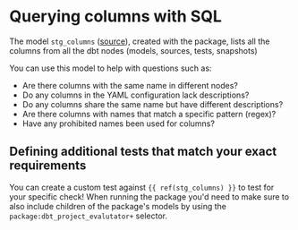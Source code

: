# Querying columns with SQL

The model `stg_columns` ([source](https://github.com/dbt-labs/dbt-project-evaluator/tree/main/models/staging/graph/stg_columns.sql)), created with the package, lists all the columns from all the dbt nodes (models, sources, tests, snapshots)

You can use this model to help with questions such as:

- Are there columns with the same name in different nodes?
- Do any columns in the YAML configuration lack descriptions?
- Do any columns share the same name but have different descriptions?
- Are there columns with names that match a specific pattern (regex)?
- Have any prohibited names been used for columns?


## Defining additional tests that match your exact requirements

You can create a custom test against  `{{ ref(stg_columns) }}` to test for your specific check! When running the package you'd need to make sure to also include children of the package's models by using the `package:dbt_project_evalutator+` selector.
